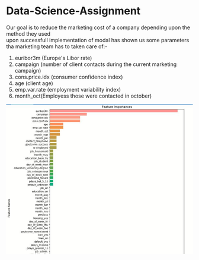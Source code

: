 # Data-Science-Assignment
Our goal is to reduce the marketing cost of a company depending upon the method they used  
upon successfull implementation of modal has shown us some parameters tha marketing team has to taken care of:-

1) euribor3m (Europe's Libor rate)
2) campaign (number of client contacts during the current marketing campaign)
3) cons.price.idx (consumer confidence index)
4) age (client age)
5) emp.var.rate (employment variability index)
6) month_oct(Employess those were contacted in october)


![result](https://github.com/yeole-rohan/Data-Science-Assignment/blob/master/result.JPG)

